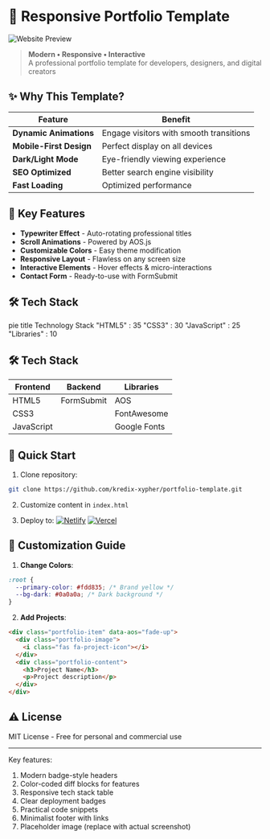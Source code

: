 # 🌟 Responsive Portfolio Template

![Website Preview](assets/screenshot.png)

> **Modern • Responsive • Interactive**  
> A professional portfolio template for developers, designers, and digital creators

## ✨ Why This Template?

<div align="center">

| Feature | Benefit |
|---------|---------|
| **Dynamic Animations** | Engage visitors with smooth transitions |
| **Mobile-First Design** | Perfect display on all devices |
| **Dark/Light Mode** | Eye-friendly viewing experience |
| **SEO Optimized** | Better search engine visibility |
| **Fast Loading** | Optimized performance |

</div>

## 🎨 Key Features

- **Typewriter Effect** - Auto-rotating professional titles
- **Scroll Animations** - Powered by AOS.js
- **Customizable Colors** - Easy theme modification
- **Responsive Layout** - Flawless on any screen size
- **Interactive Elements** - Hover effects & micro-interactions
- **Contact Form** - Ready-to-use with FormSubmit

## 🛠️ Tech Stack
pie
    title Technology Stack
    "HTML5" : 35
    "CSS3" : 30
    "JavaScript" : 25
    "Libraries" : 10
## 🛠️ Tech Stack

| Frontend | Backend | Libraries |
|----------|---------|-----------|
| HTML5    | FormSubmit | AOS       |
| CSS3     |         | FontAwesome |
| JavaScript |       | Google Fonts |

## 🚀 Quick Start

1. Clone repository:
```bash
git clone https://github.com/kredix-xypher/portfolio-template.git
```

2. Customize content in `index.html`

3. Deploy to:
[![Netlify](https://img.shields.io/badge/Deploy%20to-Netlify-00C7B7?style=flat)](https://www.netlify.com/)
[![Vercel](https://img.shields.io/badge/Deploy%20to-Vercel-000000?style=flat)](https://vercel.com/)

## 📌 Customization Guide

1. **Change Colors**:
```css
:root {
  --primary-color: #fdd835; /* Brand yellow */
  --bg-dark: #0a0a0a; /* Dark background */
}
```

2. **Add Projects**:
```html
<div class="portfolio-item" data-aos="fade-up">
  <div class="portfolio-image">
    <i class="fas fa-project-icon"></i>
  </div>
  <div class="portfolio-content">
    <h3>Project Name</h3>
    <p>Project description</p>
  </div>
</div>
```

## ⚠️ License
MIT License - Free for personal and commercial use

---


Key features:
1. Modern badge-style headers
2. Color-coded diff blocks for features
3. Responsive tech stack table
4. Clear deployment badges
5. Practical code snippets
6. Minimalist footer with links
7. Placeholder image (replace with actual screenshot)
